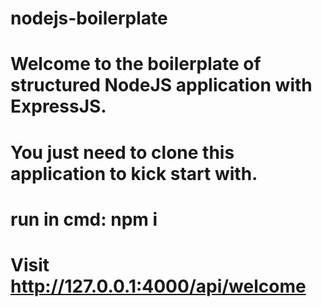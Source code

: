 # nodejs-boilerplate

# Welcome to the boilerplate of structured NodeJS application with ExpressJS.

# You just need to clone this application to kick start with.

# run in cmd: npm i

# Visit http://127.0.0.1:4000/api/welcome
